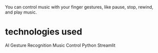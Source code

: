 You can control music with your finger gestures, like pause, stop, rewind, and play music.

# technologies used
AI
Gesture Recognition
Music Control
Python
Streamlit
